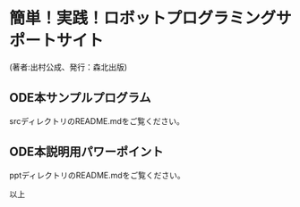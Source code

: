 # 簡単！実践！ロボットプログラミングサポートサイト  
(著者:出村公成、発行：森北出版)

## ODE本サンプルプログラム  
srcディレクトリのREADME.mdをご覧ください。  

## ODE本説明用パワーポイント  
pptディレクトリのREADME.mdをご覧ください。  

以上
